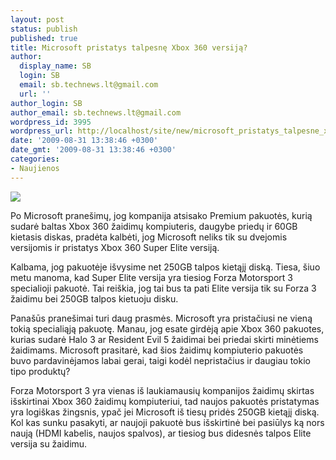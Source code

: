 ```yaml
---
layout: post
status: publish
published: true
title: Microsoft pristatys talpesnę Xbox 360 versiją?
author:
  display_name: SB
  login: SB
  email: sb.technews.lt@gmail.com
  url: ''
author_login: SB
author_email: sb.technews.lt@gmail.com
wordpress_id: 3995
wordpress_url: http://localhost/site/new/microsoft_pristatys_talpesne_xbox_360_versija/
date: '2009-08-31 13:38:46 +0300'
date_gmt: '2009-08-31 13:38:46 +0300'
categories:
- Naujienos
---
```

<div class="imgright"><img src="http://tbn2.google.com/images?q=tbn:o0myJeHSuWhI1M:http://cache.gawker.com/assets/images/kotaku/2009/08/new360box.jpg"  /></div>
<p>Po Microsoft pranešimų, jog kompanija atsisako Premium pakuotės, kurią sudarė baltas Xbox 360 žaidimų kompiuteris, daugybe priedų ir 60GB kietasis diskas, pradėta kalbėti, jog Microsoft neliks tik su dvejomis versijomis ir pristatys Xbox 360 Super Elite versiją.</p>
<p>Kalbama, jog pakuotėje išvysime net 250GB talpos kietąjį diską. Tiesa, šiuo metu manoma, kad Super Elite versija yra tiesiog Forza Motorsport 3 specialioji pakuotė. Tai reiškia, jog tai bus ta pati Elite versija tik su Forza 3 žaidimu bei 250GB talpos kietuoju disku.</p>
<p>Panašūs pranešimai turi daug prasmės. Microsoft yra pristačiusi ne vieną tokią specialiąją pakuotę. Manau, jog esate girdėją apie Xbox 360 pakuotes, kurias sudarė Halo 3 ar Resident Evil 5 žaidimai bei priedai skirti minėtiems žaidimams. Microsoft prasitarė, kad šios žaidimų kompiuterio pakuotės buvo pardavinėjamos labai gerai, taigi kodėl nepristačius ir daugiau tokio tipo produktų?</p>
<p>Forza Motorsport 3 yra vienas iš laukiamausių kompanijos žaidimų skirtas išskirtinai Xbox 360 žaidimų kompiuteriui, tad naujos pakuotės pristatymas yra logiškas žingsnis, ypač jei Microsoft iš tiesų pridės 250GB kietąjį diską. Kol kas sunku pasakyti, ar naujoji pakuotė bus išskirtinė bei pasiūlys ką nors naują (HDMI kabelis, naujos spalvos), ar tiesiog bus didesnės talpos Elite versija su žaidimu.<br /></p>
